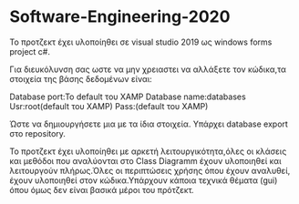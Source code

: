 # Software-Engineering-2020
Το προτζεκτ έχει υλοποίηθει σε visual studio 2019 ως windows forms project c#.

Για διευκόλυνση σας ωστε να μην χρειαστει να αλλάξετε τον κώδικα,τα στοιχεία της βάσης δεδομένων είναι:

Database port:To default του XAMP
Database name:databases
Usr:root(default του XAMP)
Pass:(default του XAMP)


Ώστε να δημιουργήσετε μια με τα ίδια στοιχεία.
Υπάρχει database export στο repository.



Το προτζεκτ έχει υλοποίηθει με αρκετή λειτουργικότητα,όλες οι κλάσεις και μεθόδοι που αναλύονται στο Class Diagramm έχουν υλοποιηθεί και λειτουργούν πλήρως.Όλες οι περιπτώσεις χρήσης όπου έχουν αναλυθεί, έχουν υλοποιηθεί στον κώδικα.Υπάρχουν κάποια τεχνικά θέματα (gui) όπου όμως δεν είναι βασικά μέροι του πρότζεκτ. 
